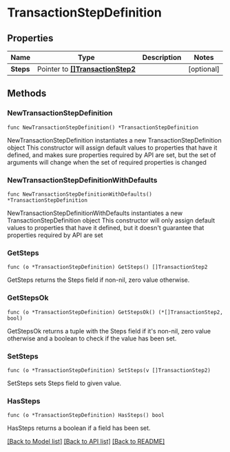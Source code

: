 # TransactionStepDefinition

## Properties

Name | Type | Description | Notes
------------ | ------------- | ------------- | -------------
**Steps** | Pointer to [**[]TransactionStep2**](TransactionStep2.md) |  | [optional] 

## Methods

### NewTransactionStepDefinition

`func NewTransactionStepDefinition() *TransactionStepDefinition`

NewTransactionStepDefinition instantiates a new TransactionStepDefinition object
This constructor will assign default values to properties that have it defined,
and makes sure properties required by API are set, but the set of arguments
will change when the set of required properties is changed

### NewTransactionStepDefinitionWithDefaults

`func NewTransactionStepDefinitionWithDefaults() *TransactionStepDefinition`

NewTransactionStepDefinitionWithDefaults instantiates a new TransactionStepDefinition object
This constructor will only assign default values to properties that have it defined,
but it doesn't guarantee that properties required by API are set

### GetSteps

`func (o *TransactionStepDefinition) GetSteps() []TransactionStep2`

GetSteps returns the Steps field if non-nil, zero value otherwise.

### GetStepsOk

`func (o *TransactionStepDefinition) GetStepsOk() (*[]TransactionStep2, bool)`

GetStepsOk returns a tuple with the Steps field if it's non-nil, zero value otherwise
and a boolean to check if the value has been set.

### SetSteps

`func (o *TransactionStepDefinition) SetSteps(v []TransactionStep2)`

SetSteps sets Steps field to given value.

### HasSteps

`func (o *TransactionStepDefinition) HasSteps() bool`

HasSteps returns a boolean if a field has been set.


[[Back to Model list]](../README.md#documentation-for-models) [[Back to API list]](../README.md#documentation-for-api-endpoints) [[Back to README]](../README.md)


